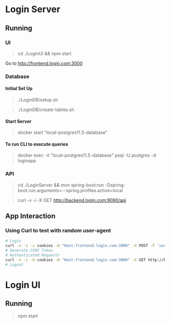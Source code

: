 # Login Server

## Running

### UI

> cd ./LoginUI && npm start

Go to http://frontend.login.com:3000

### Database

#### Initial Set Up

> ./LoginDB/setup.sh

> ./LoginDB/create-tables.sh

#### Start Server

> docker start "local-postgres11.5-database"

#### To run CLI to execute queries

> docker exec -it "local-postgres11.5-database" psql -U postgres -d loginapp

### API

> cd ./LoginServer && mvn spring-boot:run -Dspring-boot.run.arguments=--spring.profiles.active=local

> curl -v -i -X GET http://backend.login.com:9090/api

## App Interaction

### Using Curl to test with random user-agent

```bash
# Login
curl -v -i -c cookies -H "Host:frontend.login.com:3000" -X POST -F 'username=williamluo7777' -F 'password=abc123' http://backend.login.com:9090/app/login
# Generate CSRF Token
# Authenticated Requests
curl -v -i -b cookies -H "Host:frontend.login.com:3000" -X GET http://backend.login.com:9090/api/users/2
# Logout
```

# Login UI

## Running

> npm start